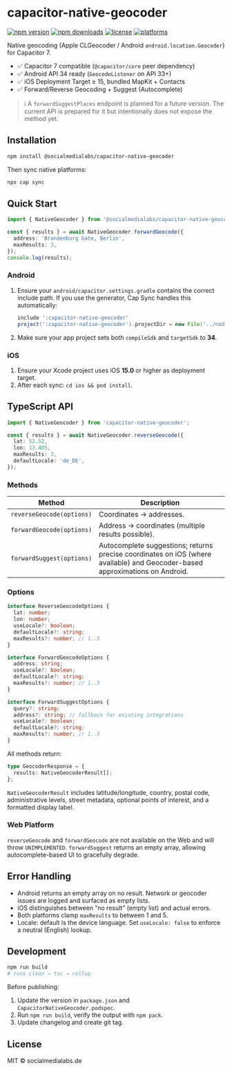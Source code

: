 # capacitor-native-geocoder

[![npm version](https://img.shields.io/npm/v/@socialmedialabs/capacitor-native-geocoder.svg)](https://www.npmjs.com/package/@socialmedialabs/capacitor-native-geocoder)
[![npm downloads](https://img.shields.io/npm/dm/@socialmedialabs/capacitor-native-geocoder.svg)](https://www.npmjs.com/package/@socialmedialabs/capacitor-native-geocoder)
[![license](https://img.shields.io/npm/l/@socialmedialabs/capacitor-native-geocoder.svg)](./LICENSE)
[![platforms](https://img.shields.io/badge/platforms-iOS%2015%2B%20%7C%20Android%2034%2B-green)](#)

Native geocoding (Apple CLGeocoder / Android `android.location.Geocoder`) for Capacitor 7.

- ✅ Capacitor 7 compatible (`@capacitor/core` peer dependency)
- ✅ Android API 34 ready (`GeocodeListener` on API 33+)
- ✅ iOS Deployment Target ≥ 15, bundled MapKit + Contacts
- ✅ Forward/Reverse Geocoding + Suggest (Autocomplete)

> ℹ️ A `forwardSuggestPlaces` endpoint is planned for a future version. The current API is prepared for it but intentionally does not expose the method yet.

## Installation

```bash
npm install @socialmedialabs/capacitor-native-geocoder
```

Then sync native platforms:

```bash
npx cap sync
```

## Quick Start

```ts
import { NativeGeocoder } from '@socialmedialabs/capacitor-native-geocoder';

const { results } = await NativeGeocoder.forwardGeocode({
  address: 'Brandenburg Gate, Berlin',
  maxResults: 3,
});
console.log(results);
```

### Android

1. Ensure your `android/capacitor.settings.gradle` contains the correct include path. If you use the generator, Cap Sync handles this automatically:
   ```groovy
   include ':capacitor-native-geocoder'
   project(':capacitor-native-geocoder').projectDir = new File('../node_modules/capacitor-native-geocoder/android')
   ```
2. Make sure your app project sets both `compileSdk` and `targetSdk` to **34**.

### iOS

1. Ensure your Xcode project uses iOS **15.0** or higher as deployment target.
2. After each sync: `cd ios && pod install`.

## TypeScript API

```ts
import { NativeGeocoder } from 'capacitor-native-geocoder';

const { results } = await NativeGeocoder.reverseGeocode({
  lat: 52.52,
  lon: 13.405,
  maxResults: 3,
  defaultLocale: 'de_DE',
});
```

### Methods

| Method | Description |
| ------ | ----------- |
| `reverseGeocode(options)` | Coordinates → addresses. |
| `forwardGeocode(options)` | Address → coordinates (multiple results possible). |
| `forwardSuggest(options)` | Autocomplete suggestions; returns precise coordinates on iOS (where available) and Geocoder-based approximations on Android. |

### Options

```ts
interface ReverseGeocodeOptions {
  lat: number;
  lon: number;
  useLocale?: boolean;
  defaultLocale?: string;
  maxResults?: number; // 1..5
}

interface ForwardGeocodeOptions {
  address: string;
  useLocale?: boolean;
  defaultLocale?: string;
  maxResults?: number; // 1..5
}

interface ForwardSuggestOptions {
  query?: string;
  address?: string; // fallback for existing integrations
  useLocale?: boolean;
  defaultLocale?: string;
  maxResults?: number; // 1..5
}
```

All methods return:

```ts
type GeocoderResponse = {
  results: NativeGeocoderResult[];
};
```

`NativeGeocoderResult` includes latitude/longitude, country, postal code, administrative levels, street metadata, optional points of interest, and a formatted display label.

### Web Platform

`reverseGeocode` and `forwardGeocode` are not available on the Web and will throw `UNIMPLEMENTED`.
`forwardSuggest` returns an empty array, allowing autocomplete-based UI to gracefully degrade.

## Error Handling

- Android returns an empty array on no result. Network or geocoder issues are logged and surfaced as empty lists.
- iOS distinguishes between “no result” (empty list) and actual errors.
- Both platforms clamp `maxResults` to between 1 and 5.
- Locale: default is the device language. Set `useLocale: false` to enforce a neutral (English) lookup.

## Development

```bash
npm run build
# runs clean → tsc → rollup
```

Before publishing:

1. Update the version in `package.json` and `CapacitorNativeGeocoder.podspec`.
2. Run `npm run build`, verify the output with `npm pack`.
3. Update changelog and create git tag.

## License

MIT © socialmedialabs.de
